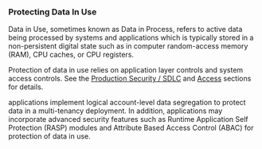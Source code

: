### Protecting Data In Use

Data in Use, sometimes known as Data in Process, refers to active data being
processed by systems and applications which is typically stored in a
non-persistent digital state such as in computer random-access memory (RAM), CPU
caches, or CPU registers.

Protection of data in use relies on application layer controls and system access
controls. See the [Production Security / SDLC][1] and [Access][2] sections for
details.

[1]: sdlc.md
[2]: access.md

 applications implement logical account-level data
segregation to protect data in a multi-tenancy deployment. In addition,
 applications may incorporate advanced security features
such as Runtime Application Self Protection (RASP) modules and Attribute Based
Access Control (ABAC) for protection of data in use.